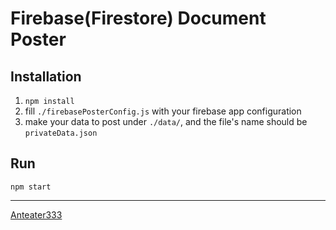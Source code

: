 # Firebase(Firestore) Document Poster

## Installation

1. `npm install`
2. fill `./firebasePosterConfig.js` with your firebase app configuration
3. make your data to post under `./data/`, and the file's name should be `privateData.json`

## Run

`npm start`

---

[Anteater333](https://github.com/anteater333)

